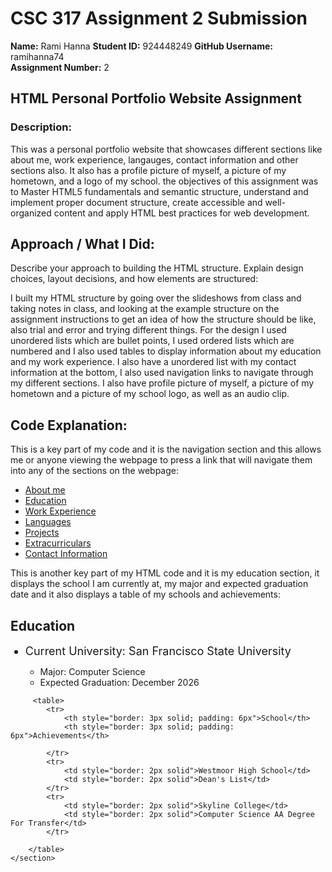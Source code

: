 # CSC 317 Assignment 2 Submission

**Name:** Rami Hanna
**Student ID:** 924448249 
**GitHub Username:** ramihanna74  
**Assignment Number:** 2  


##  HTML Personal Portfolio Website Assignment

### Description:
This was a personal portfolio website that showcases different sections like about me, work experience, langauges, contact information and other sections also. It also has a profile picture of myself, a picture of my hometown, and a logo of my school. the objectives of this assignment was to Master HTML5 fundamentals and semantic structure, understand and implement proper document structure, create accessible and well-organized content and apply HTML best practices for web development.


## Approach / What I Did:
Describe your approach to building the HTML structure. Explain design choices, layout decisions, and how elements are structured:

I built my HTML structure by going over the slideshows from class and taking notes in class, and looking at the example structure on the assignment instructions to get an idea of how the structure should be like, also trial and error and trying different things. For the design I used unordered lists which are bullet points, I used ordered lists which are numbered and I also used tables to display information about my education and my work experience. I also have a unordered list with my contact information at the bottom, I also used navigation links to navigate through my different sections. I also have profile picture of myself, a picture of my hometown and a picture of my school logo, as well as an audio clip.




## Code Explanation:
This is a key part of my code and it is the navigation section and this allows me or anyone viewing the webpage to press a link that will navigate them into any of the sections on the webpage:
<nav>
    <ul>
        <li><a href="#About Me">About me</a></li>
        <li><a href="#Education">Education</a></li>
        <li><a href="#Work Experience">Work Experience</a></li>
        <li><a href="#Languages">Languages</a></li>
        <li><a href="#Projects">Projects</a></li>
        <li><a href="#extracurricular">Extracurriculars</a></li>
        <li><a href="#Contact Information">Contact Information</a></li>
    </ul>
</nav>

This is another key part of my HTML code and it is my education section, it displays the school I am currently at, my major and expected graduation date and it also displays a table of my schools and achievements:

<main>
    <section>
        <h2 id="Education">Education</h2>
            <ul>
                <li style="font-size: 18px;">Current University: San Francisco State University</li>
                <ul>
                    <li>Major: Computer Science</li>
                    <li>Expected Graduation: December 2026</li>
                </ul>   
            </ul>
            
<!-- Table displaying education history and achievements -->
         <table>
            <tr>
                <th style="border: 3px solid; padding: 6px">School</th>
                <th style="border: 3px solid; padding: 6px">Achievements</th>
                    
            </tr>
            <tr>
                <td style="border: 2px solid">Westmoor High School</td>
                <td style="border: 2px solid">Dean's List</td>
            </tr>
            <tr>
                <td style="border: 2px solid">Skyline College</td>
                <td style="border: 2px solid">Computer Science AA Degree For Transfer</td>
            </tr>  

        </table>
    </section>